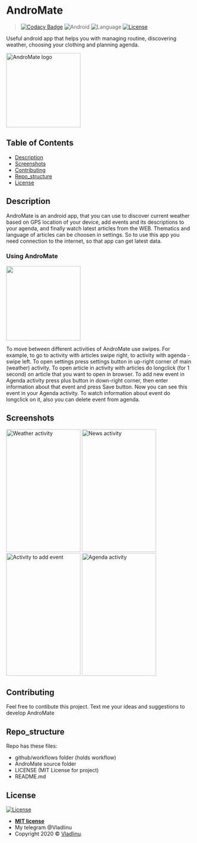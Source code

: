 # AndroMate
> [![Codacy Badge](https://api.codacy.com/project/badge/Grade/94932aa5a35d4d3dbf011e6927a38400)](https://app.codacy.com/gh/vladlinu/AndroMate?utm_source=github.com&utm_medium=referral&utm_content=vladlinu/AndroMate&utm_campaign=Badge_Grade)
> ![Android](https://img.shields.io/static/v1?label=OS&message=Android&color=green)
> ![Language](https://img.shields.io/static/v1?label=Language&message=Java&color=yellowgreen)
> [![License](http://img.shields.io/:license-mit-blue.svg?style=flat-square)](http://badges.mit-license.org)

Useful android app that helps you with managing routine, discovering weather, choosing your clothing and planning agenda. 

<p align="left">
  <img src="https://github.com/vladlinu/AndroMate/blob/experimental/AndroMate/images/AndroMate_logo.png" width="200" title="AndroMate logo">
</p>

## Table of Contents

-   [Description](#description)
-   [Screenshots](#screenshots)
-   [Contributing](#contributing)
-   [Repo_structure](#repo_structure)
-   [License](#license)

## Description

AndroMate is an android app, that you can use to discover current weather based on GPS location of your device, add events and its descriptions to your agenda, and finally watch latest articles from the WEB. Thematics and language of articles can be choosen in settings. So to use this app you need connection to the internet, so that app can get latest data.

### Using AndroMate

<a href="https://www.amazon.com/gp/product/B08S1QY3SF" >
<img src="https://github.com/vladlinu/AndroMate/blob/experimental/AndroMate/images/Amazon.png" width="200"/>
</a>

To move between different activities of AndroMate use swipes. For example, to go to activity with articles swipe right, to activity with agenda - swipe left. To open settings press settings button in up-right corner of main (weather) activity. To open article in activity with articles do longclick (for 1 second) on article that you want to open in browser. To add new event in Agenda activity press plus button in down-right corner, then enter information about that event and press Save button. Now you can see this event in your Agenda activity. To watch information about event do longclick on it, also you can delete event from agenda.

## Screenshots

<p align="left">
  <img src="https://github.com/vladlinu/AndroMate/blob/experimental/AndroMate/images/Weather.png" height="330" width="200" title="Weather activity">
  <img src="https://github.com/vladlinu/AndroMate/blob/experimental/AndroMate/images/News.png" height="330" width="200" title="News activity">
  <img src="https://github.com/vladlinu/AndroMate/blob/experimental/AndroMate/images/Event.png" height="330" width="200" title="Activity to add event">
  <img src="https://github.com/vladlinu/AndroMate/blob/experimental/AndroMate/images/Agenda.png" height="330"  width="200" title="Agenda activity">
</p>

## Contributing

Feel free to contibute this project.
Text me your ideas and suggestions to develop AndroMate

## Repo_structure

Repo has these files:
-   github/workflows folder (holds workflow)
-   AndroMate source folder
-   LICENSE (MIT License for project)
-   README.md

## License

[![License](http://img.shields.io/:license-mit-blue.svg?style=flat-square)](http://badges.mit-license.org)

-   **[MIT license](http://opensource.org/licenses/mit-license.php)**
-   My telegram @Vladlinu
-   Copyright 2020 © <a href="https://github.com/vladlinu" target="_blank">Vladlinu</a>.


